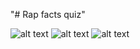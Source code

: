 "# Rap facts quiz" 



![alt text](https://image.ibb.co/jcjasx/quiz_small.png)
![alt text](https://image.ibb.co/mfxZkH/quiz_small2.png)
![alt text](https://image.ibb.co/jBSOec/quiz_small3.png)
